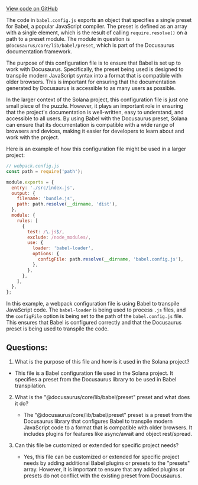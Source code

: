 
[View code on GitHub](https://github.com/solana-labs/solana/blob/master/docs/babel.config.js)

The code in `babel.config.js` exports an object that specifies a single preset for Babel, a popular JavaScript compiler. The preset is defined as an array with a single element, which is the result of calling `require.resolve()` on a path to a preset module. The module in question is `@docusaurus/core/lib/babel/preset`, which is part of the Docusaurus documentation framework.

The purpose of this configuration file is to ensure that Babel is set up to work with Docusaurus. Specifically, the preset being used is designed to transpile modern JavaScript syntax into a format that is compatible with older browsers. This is important for ensuring that the documentation generated by Docusaurus is accessible to as many users as possible.

In the larger context of the Solana project, this configuration file is just one small piece of the puzzle. However, it plays an important role in ensuring that the project's documentation is well-written, easy to understand, and accessible to all users. By using Babel with the Docusaurus preset, Solana can ensure that its documentation is compatible with a wide range of browsers and devices, making it easier for developers to learn about and work with the project.

Here is an example of how this configuration file might be used in a larger project:

```javascript
// webpack.config.js
const path = require('path');

module.exports = {
  entry: './src/index.js',
  output: {
    filename: 'bundle.js',
    path: path.resolve(__dirname, 'dist'),
  },
  module: {
    rules: [
      {
        test: /\.js$/,
        exclude: /node_modules/,
        use: {
          loader: 'babel-loader',
          options: {
            configFile: path.resolve(__dirname, 'babel.config.js'),
          },
        },
      },
    ],
  },
};
```

In this example, a webpack configuration file is using Babel to transpile JavaScript code. The `babel-loader` is being used to process `.js` files, and the `configFile` option is being set to the path of the `babel.config.js` file. This ensures that Babel is configured correctly and that the Docusaurus preset is being used to transpile the code.
## Questions: 
 1. What is the purpose of this file and how is it used in the Solana project?
   - This file is a Babel configuration file used in the Solana project. It specifies a preset from the Docusaurus library to be used in Babel transpilation.

2. What is the "@docusaurus/core/lib/babel/preset" preset and what does it do?
   - The "@docusaurus/core/lib/babel/preset" preset is a preset from the Docusaurus library that configures Babel to transpile modern JavaScript code to a format that is compatible with older browsers. It includes plugins for features like async/await and object rest/spread.

3. Can this file be customized or extended for specific project needs?
   - Yes, this file can be customized or extended for specific project needs by adding additional Babel plugins or presets to the "presets" array. However, it is important to ensure that any added plugins or presets do not conflict with the existing preset from Docusaurus.
